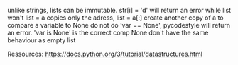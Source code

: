unlike strings, lists can be immutable. str[i] = 'd' will return an error while list won't
list = a copies only the adress, list = a[:] create another copy of a
to compare a variable to None do not do 'var == None', pycodestyle will return an error. 'var is None' is the correct comp
None don't have the same behaviour as empty list


Ressources:
https://docs.python.org/3/tutorial/datastructures.html